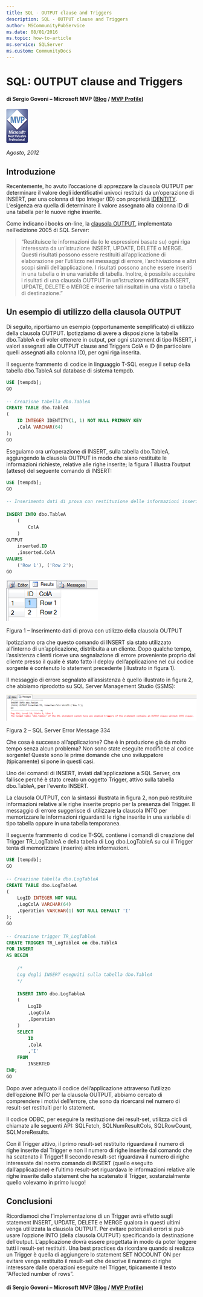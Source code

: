 ```yaml
---
title: SQL - OUTPUT clause and Triggers
description: SQL - OUTPUT clause and Triggers
author: MSCommunityPubService
ms.date: 08/01/2016
ms.topic: how-to-article
ms.service: SQLServer
ms.custom: CommunityDocs
---
```


# SQL: OUTPUT clause and Triggers

#### di Sergio Govoni – Microsoft MVP ([Blog](http://community.ugiss.org/blogs/sgovoni) / [MVP Profile](http://mvp.microsoft.com/profiles/Sergio.Govoni))

![](./img/SQL-OUTPUT-clause-e-triggers/image1.png)


*Agosto, 2012*

Introduzione
------------

Recentemente, ho avuto l’occasione di apprezzare la clausola OUTPUT per
determinare il valore degli identificativi univoci restituiti da
un’operazione di INSERT, per una colonna di tipo Integer (ID) con
proprietà
[IDENTITY](http://msdn.microsoft.com/en-us/library/aa933196(v=sql.80).aspx).
L’esigenza era quella di determinare il valore assegnato alla colonna ID
di una tabella per le nuove righe inserite.

Come indicano i books on-line, la [clausola
OUTPUT](http://msdn.microsoft.com/en-us/library/ms177564.aspx),
implementata nell’edizione 2005 di SQL Server:

> “Restituisce le informazioni da (o le espressioni basate su) ogni
    riga interessata da un’istruzione INSERT, UPDATE, DELETE o MERGE.
    Questi risultati possono essere restituiti all’applicazione di
    elaborazione per l’utilizzo nei messaggi di errore, l’archiviazione
    e altri scopi simili dell’applicazione. I risultati possono anche
    essere inseriti in una tabella o in una variabile di tabella.
    Inoltre, è possibile acquisire i risultati di una clausola OUTPUT in
    un’istruzione nidificata INSERT, UPDATE, DELETE o MERGE e inserire
    tali risultati in una vista o tabella di destinazione.”

Un esempio di utilizzo della clausola OUTPUT
--------------------------------------------

Di seguito, riportiamo un esempio (opportunamente semplificato) di
utilizzo della clausola OUTPUT. Ipotizziamo di avere a disposizione la
tabella dbo.TableA e di voler ottenere in output, per ogni statement di
tipo INSERT, i valori assegnati alle OUTPUT clause and Triggers ColA e ID (in particolare
quelli assegnati alla colonna ID), per ogni riga inserita.

Il seguente frammento di codice in linguaggio T-SQL esegue il setup
della tabella dbo.TableA sul database di sistema tempdb.

```SQL
USE [tempdb];
GO

-- Creazione tabella dbo.TableA
CREATE TABLE dbo.TableA
(
    ID INTEGER IDENTITY(1, 1) NOT NULL PRIMARY KEY
    ,ColA VARCHAR(64)
);
GO
```

Eseguiamo ora un’operazione di INSERT, sulla tabella dbo.TableA,
aggiungendo la clausola OUTPUT in modo che siano restituite le
informazioni richieste, relative alle righe inserite; la figura 1
illustra l’output (atteso) del seguente comando di INSERT:

```SQL
USE [tempdb];
GO

-- Inserimento dati di prova con restituzione delle informazioni inserite

INSERT INTO dbo.TableA
    (
        ColA
    )
OUTPUT
    inserted.ID
    ,inserted.ColA
VALUES
    ('Row 1'), ('Row 2');
GO
```

![](./img/SQL-OUTPUT-clause-e-triggers/image2.png)

Figura 1 – Inserimento dati di prova con utilizzo della clausola OUTPUT

Ipotizziamo ora che questo comando di INSERT sia stato utilizzato
all’interno di un’applicazione, distribuita a un cliente. Dopo qualche
tempo, l’assistenza clienti riceve una segnalazione di errore
proveniente proprio dal cliente presso il quale è stato fatto il deploy
dell’applicazione nel cui codice sorgente è contenuto lo statement
precedente (illustrato in figura 1).

Il messaggio di errore segnalato all’assistenza è quello illustrato in
figura 2, che abbiamo riprodotto su SQL Server Management Studio (SSMS):

![](./img/SQL-OUTPUT-clause-e-triggers/image3.png)

Figura 2 – SQL Server Error Message 334

Che cosa è successo all’applicazione? Che è in produzione già da molto
tempo senza alcun problema? Non sono state eseguite modifiche al codice
sorgente! Queste sono le prime domande che uno sviluppatore
(tipicamente) si pone in questi casi.

Uno dei comandi di INSERT, inviati dall’applicazione a SQL Server, ora
fallisce perché è stato creato un oggetto Trigger, attivo sulla tabella
dbo.TableA, per l'evento INSERT.

La clausola OUTPUT, con la sintassi illustrata in figura 2, non può
restituire informazioni relative alle righe inserite proprio per la
presenza del Trigger. Il messaggio di errore suggerisce di utilizzare la
clausola INTO per memorizzare le informazioni riguardanti le righe
inserite in una variabile di tipo tabella oppure in una tabella
temporanea.

Il seguente frammento di codice T-SQL contiene i comandi di creazione
del Trigger TR\_LogTableA e della tabella di Log dbo.LogTableA su cui il
Trigger tenta di memorizzare (inserire) altre informazioni.

```SQL
USE [tempdb];
GO

-- Creazione tabella dbo.LogTableA
CREATE TABLE dbo.LogTableA
(
    LogID INTEGER NOT NULL
    ,LogColA VARCHAR(64)
    ,Operation VARCHAR(1) NOT NULL DEFAULT 'I'
);
GO

-- Creazione trigger TR_LogTableA
CREATE TRIGGER TR_LogTableA on dbo.TableA
FOR INSERT
AS BEGIN

    /*
    Log degli INSERT eseguiti sulla tabella dbo.TableA
    */

    INSERT INTO dbo.LogTableA
    (
        LogID
        ,LogColA
        ,Operation
    )
    SELECT
        ID
        ,ColA
        ,'I'
    FROM
        INSERTED
END;
GO
```
Dopo aver adeguato il codice dell’applicazione attraverso l’utilizzo
dell’opzione INTO per la clausola OUTPUT, abbiamo cercato di comprendere
i motivi dell’errore, che sono da ricercarsi nel numero di result-set
restituiti per lo statement.

Il codice ODBC, per eseguire la restituzione dei result-set, utilizza
cicli di chiamate alle seguenti API: SQLFetch, SQLNumResultCols,
SQLRowCount, SQLMoreResults.

Con il Trigger attivo, il primo result-set restituito riguardava il
numero di righe inserite dal Trigger e non il numero di righe inserite
dal comando che ha scatenato il Trigger! Il secondo result-set
riguardava il numero di righe interessate dal nostro comando di INSERT
(quello eseguito dall’applicazione) e l’ultimo result-set riguardava le
informazioni relative alle righe inserite dallo statement che ha
scatenato il Trigger, sostanzialmente quello volevamo in primo luogo!

Conclusioni
-----------

Ricordiamoci che l’implementazione di un Trigger avrà effetto sugli
statement INSERT, UPDATE, DELETE e MERGE qualora in questi ultimi venga
utilizzata la clausola OUTPUT. Per evitare potenziali errori si può
usare l’opzione INTO (della clausola OUTPUT) specificando la
destinazione dell’output. L’applicazione dovrà essere progettata in modo
da poter leggere tutti i result-set restituiti. Una best practices da
ricordare quando si realizza un Trigger è quella di aggiungere lo
statement SET NOCOUNT ON per evitare venga restituito il result-set che
descrive il numero di righe interessare dalle operazioni eseguite nel
Trigger, tipicamente il testo “Affected number of rows”.

#### di Sergio Govoni – Microsoft MVP ([Blog](http://community.ugiss.org/blogs/sgovoni) / [MVP Profile](http://mvp.microsoft.com/profiles/Sergio.Govoni))


